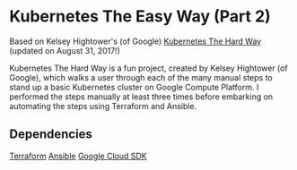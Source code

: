 # Kubernetes The Easy Way (Part 2)


Based on Kelsey Hightower's (of Google) <a href="https://github.com/kelseyhightower/kubernetes-the-hard-way">Kubernetes The Hard Way</a> (updated on August 31, 2017!)

Kubernetes The Hard Way is a fun project, created by Kelsey Hightower (of Google), which walks a user through each of the many manual steps to stand up a basic Kubernetes cluster on Google Compute Platform. I performed the steps manually at least three times before embarking on automating the steps using Terraform and Ansible.

## Dependencies

[Terraform](http://www.terraform.io)
[Ansible](https://github.com/ansible/ansible)
[Google Cloud SDK](https://cloud.google.com/sdk/gcloud/)
